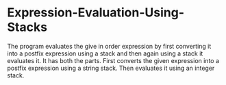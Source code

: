 # Expression-Evaluation-Using-Stacks
The program evaluates the give in order expression by first converting it into a postfix expression using a stack and then again using a stack it evaluates it.
It has both the parts.
First converts the given expression into a postfix expression using a string stack.
Then evaluates it using an integer stack.

